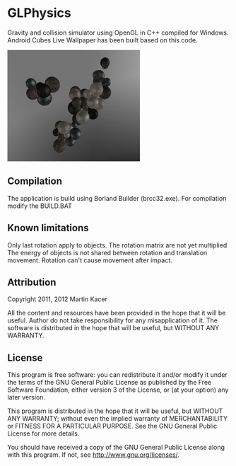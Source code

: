 # GLPhysics
Gravity and collision simulator using OpenGL in C++ compiled for Windows. Android Cubes Live Wallpaper has been built based on this code.

![](https://github.com/H21lab/GL-Physics/blob/master/img/glphysics.jpg)

## Compilation
The application is build using Borland Builder (brcc32.exe). For compilation modify the BUILD.BAT

## Known limitations
Only last rotation apply to objects. The rotation matrix are not yet multiplied
The energy of objects is not shared between rotation and translation movement. Rotation can't cause movement after impact.

## Attribution
Copyright 2011, 2012 Martin Kacer

All the content and resources have been provided in the hope that it will be useful. 
Author do not take responsibility for any misapplication of it. The software is distributed
in the hope that will be useful, but WITHOUT ANY WARRANTY.

## License
This program is free software: you can redistribute it and/or modify
it under the terms of the GNU General Public License as published by
the Free Software Foundation, either version 3 of the License, or
(at your option) any later version.

This program is distributed in the hope that it will be useful,
but WITHOUT ANY WARRANTY; without even the implied warranty of
MERCHANTABILITY or FITNESS FOR A PARTICULAR PURPOSE.  See the
GNU General Public License for more details.

You should have received a copy of the GNU General Public License
along with this program.  If not, see <http://www.gnu.org/licenses/>.
